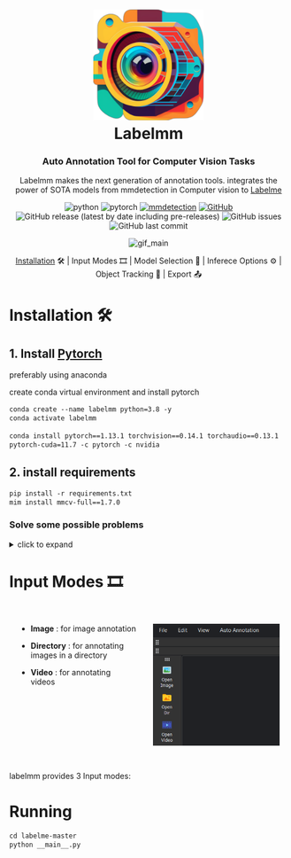 
<div align = "center">
<h1>
    <img src = "assets/icon.png" width = 200 height = 200>
<br>
Labelmm 
</h1>

<h3>
Auto Annotation Tool for Computer Vision Tasks
</h3>

Labelmm makes the next generation of annotation tools. integrates the power of SOTA models from mmdetection in Computer vision to <a href = "https://github.com/wkentaro/labelme">Labelme</a>


![python](https://img.shields.io/static/v1?label=python&message=3.8&color=blue&logo=python)
![pytorch](https://img.shields.io/static/v1?label=pytorch&message=1.13.1&color=violet&logo=pytorch)
[![mmdetection](https://img.shields.io/static/v1?label=mmdetection&message=v2&color=blue)](https://github.com/open-mmlab/mmdetection/tree/2.x)
[![GitHub](https://img.shields.io/github/license/0ssamaak0/labelmm)](https://github.com/0ssamaak0/labelmm/blob/master/LICENSE)
![GitHub release (latest by date including pre-releases)](https://img.shields.io/github/v/release/0ssamaak0/labelmm?include_prereleases)
![GitHub issues](https://img.shields.io/github/issues/0ssamaak0/labelmm)
![GitHub last commit](https://img.shields.io/github/last-commit/0ssamaak0/labelmm)

![gif_main](assets/gif_main.gif)

<!-- make p with larger font size -->
[Installation](#installation)  🛠️ | Input Modes 🎞️ | Model Selection 🤖 | Inferece Options ⚙️ | Object Tracking 🚗 | Export 📤
</div>

# Installation 🛠️
## 1. Install [Pytorch](https://pytorch.org/)
preferably using anaconda

create conda virtual environment and install pytorch 

```
conda create --name labelmm python=3.8 -y
conda activate labelmm

conda install pytorch==1.13.1 torchvision==0.14.1 torchaudio==0.13.1 pytorch-cuda=11.7 -c pytorch -c nvidia
```
## 2. install requirements

```
pip install -r requirements.txt
mim install mmcv-full==1.7.0
```

### Solve some possible problems
<details>

<summary>click to expand </summary>

#### 1. (linux only 🐧) 
some linux machines may have this problem 
```
Could not load the Qt platform plugin "xcb" in "/home/<username>/miniconda3/envs/test/lib/python3.8/site-packages/cv2/qt/plugins" even though it was found.
This application failed to start because no Qt platform plugin could be initialized. Reinstalling the application may fix this problem.

Available platform plugins are: xcb, eglfs, linuxfb, minimal, minimalegl, offscreen, vnc, wayland-egl, wayland, wayland-xcomposite-egl, wayland-xcomposite-glx, webgl.
```
it can be solved simply be installing opencv-headless
```
pip3 install opencv-python-headless
```
#### 2. (windows only 🪟)
some windows machines may have this problem when installing **mmdet**
```
Building wheel for pycocotools (setup.py) ... error
...
error: Microsoft Visual C++ 14.0 or greater is required. Get it with "Microsoft C++ Build Tools": https://visualstudio.microsoft.com/visual-cpp-build-tools/
```
You can try
```
conda install -c conda-forge pycocotools
```
or just use Visual Studio installer to Install `MSVC v143 - VS 2022 C++ x64/x86 build tools (Latest)**`

</details>


# Input Modes 🎞️

<div id="container" style="display: flex;">
  <div style = "margin: 15px">

- **Image** : for image annotation
- **Directory** : for annotating images in a directory
- **Video** : for annotating videos

  </div>
  <div style = "margin: 15px">

  ![Input Modes](assets/input_modes.png)

  </div>
</div>

labelmm provides 3 Input modes:





# Running

```
cd labelme-master
python __main__.py
```

